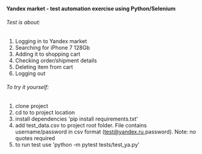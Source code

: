 #### Yandex market - test automation exercise using Python/Selenium
###### Test is about:
1. Logging in to Yandex market
2. Searching for iPhone 7 128Gb
3. Adding it to shopping cart
4. Checking order/shipment details
5. Deleting item from cart
6. Logging out

###### To try it yourself:
1. clone project
2. cd to to project location
3. install dependencies 'pip install requirements.txt'
4. add test_data.csv to project root folder. File contains username/password in csv format (test@yandex.ru,password). Note: no quotes required
5. to run test use 'python -m pytest tests/test_ya.py'
